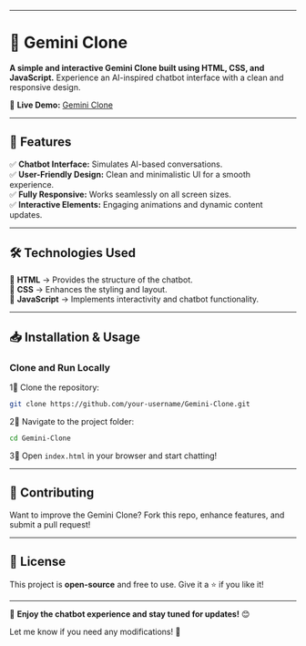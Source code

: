 
---

# 🌟 Gemini Clone  

**A simple and interactive Gemini Clone built using HTML, CSS, and JavaScript.** Experience an AI-inspired chatbot interface with a clean and responsive design.  

🚀 **Live Demo:** [Gemini Clone](https://nitin-sharma04.github.io/Gemini-Clone/)  

---

## 🎯 Features  
✅ **Chatbot Interface:** Simulates AI-based conversations.  
✅ **User-Friendly Design:** Clean and minimalistic UI for a smooth experience.  
✅ **Fully Responsive:** Works seamlessly on all screen sizes.  
✅ **Interactive Elements:** Engaging animations and dynamic content updates.  

---

## 🛠️ Technologies Used  
🔹 **HTML** → Provides the structure of the chatbot.  
🔹 **CSS** → Enhances the styling and layout.  
🔹 **JavaScript** → Implements interactivity and chatbot functionality.  

---

## 📥 Installation & Usage  
### Clone and Run Locally  
1⃣ Clone the repository:  
   ```sh
   git clone https://github.com/your-username/Gemini-Clone.git
   ```  
2⃣ Navigate to the project folder:  
   ```sh
   cd Gemini-Clone
   ```  
3⃣ Open `index.html` in your browser and start chatting!  

---

## 🌟 Contributing  
Want to improve the Gemini Clone? Fork this repo, enhance features, and submit a pull request!  

---

## 📝 License  
This project is **open-source** and free to use. Give it a ⭐ if you like it!  

---

🚀 **Enjoy the chatbot experience and stay tuned for updates!** 😊  

Let me know if you need any modifications! 🚀
